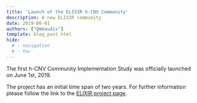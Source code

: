 ```yaml
---
title: 'Launch of the ELIXIR h-CNV Community'
description: A new ELIXIR community
date: 2019-06-01
authors: ["@mbaudis"]
template: blog_post.html
hide:
  # - navigation
  # - toc
---
```


The first h-CNV Community Implementation Study was officially launched on June 1st, 2019.

The project has an initial time span of two years. For further information please follow the link to the [ELIXIR project page](https://elixir-europe.org/about-us/implementation-studies/2019-hcnv).
